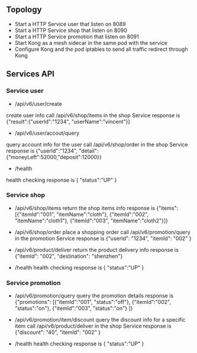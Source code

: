 
## Topology

- Start a HTTP Service user that listen on 8089
- Start a HTTP Service shop that listen on 8090
- Start a HTTP Service promotion that listen on 8091
- Start Kong as a mesh sidecar in the same pod with the service
- Configure Kong and the pod iptables to send all traffic redirect through Kong

## Services API

### Service user

- /api/v6/user/create

create user info
call /api/v6/shop/items in the shop Service
response is {"result":{"userId":"1234", "userName":"vincent"}}

- /api/v6/user/accout/query

query account info for the user
call /api/v6/shop/order in the shop Service
response is {"userId":"1234", "detail":{"moneyLeft":52000,"deposit":12000}}

- /health

health checking
response is { "status":"UP" }

### Service shop

- /api/v6/shop/items
return the shop items info
response is {"items":[{"itemId":"001", "itemName":"cloth"}, {"itemId":"002", "itemName":"cloth1"}, {"itemId":"003", "itemName":"cloth2"}]}

- /api/v6/shop/order
place a shopping order
call /api/v6/promotion/query in the promotion Service
response is {"userId": "1234", "itemId": "002" }

- /api/v6/product/deliver
return the product delivery info
response is {"itemId": "002", "destination": "shenzhen"}

- /health
health checking
response is { "status":"UP" }

### Service promotion

- /api/v6/promotion/query
query the promotion details
response is {"promotions": [{"itemId":"001", "status":"off"}, {"itemId":"002", "status":"on"}, {"itemId":"003", "status":"on"} ]}

- /api/v6/promotion/item/discount
query the discount info for a specific item
call /api/v6/product/deliver in the shop Service
response is {"discount": "40", "itemId": "002" }

- /health
health checking
response is { "status":"UP" }
